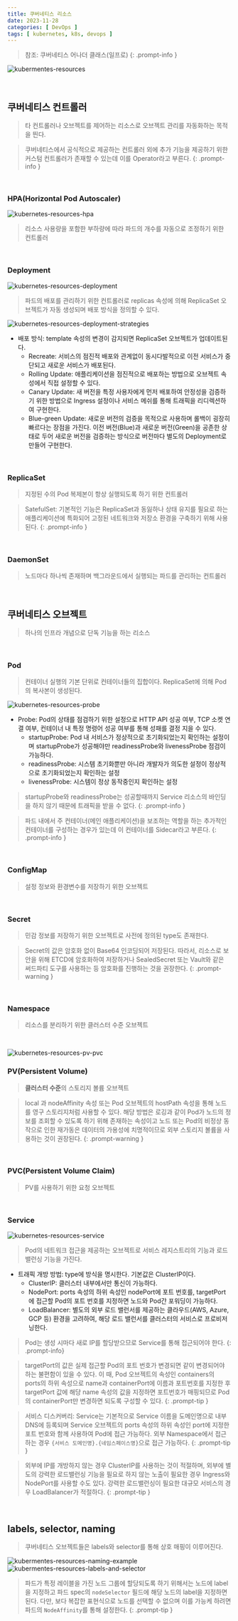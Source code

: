 ```yaml
---
title: 쿠버네티스 리소스
date: 2023-11-28
categories: [ DevOps ]
tags: [ kubernetes, k8s, devops ]
---
```


> 참조: 쿠버네티스 어나더 클래스(일프로)
{: .prompt-info }

![kubermentes-resources](/assets/img/posts/kubernetes-resources.png)

<br>

## 쿠버네티스 컨트롤러

> 타 컨트롤러나 오브젝트를 제어하는 리소스로 오브젝트 관리를 자동화하는 목적을 띈다.

> 쿠버네티스에서 공식적으로 제공하는 컨트롤러 외에 추가 기능을 제공하기 위한 커스텀 컨트롤러가 존재할 수 있는데 이를 Operator라고 부른다.
{: .prompt-info }

<br>

### HPA(Horizontal Pod Autoscaler)

![kubernetes-resources-hpa](/assets/img/posts/kubernetes-resources-hpa.png)

> 리소스 사용량을 포함한 부하량에 따라 파드의 개수를 자동으로 조정하기 위한 컨트롤러

<br>

### Deployment

![kubernetes-resources-deployment](/assets/img/posts/kubernetes-resources-deployment.png)

> 파드의 배포를 관리하기 위한 컨트롤러로 replicas 속성에 의해 ReplicaSet 오브젝트가 자동 생성되며 배포 방식을 정의할 수 있다.

![kubernetes-resources-deployment-strategies](/assets/img/posts/kubernetes-resources-deployment-strategies.png)

- 배포 방식: template 속성의 변경이 감지되면 ReplicaSet 오브젝트가 업데이트된다.
  - Recreate: 서비스의 점진적 배포와 관계없이 동시다발적으로 이전 서비스가 중단되고 새로운 서비스가 배포된다.
  - Rolling Update: 애플리케이션을 점진적으로 배포하는 방법으로 오브젝트 속성에서 직접 설정할 수 있다.
  - Canary Update: 새 버전을 특정 사용자에게 먼저 배포하여 안정성을 검증하기 위한 방법으로 Ingress 설정이나 서비스 메쉬를 통해 트래픽을 리디렉션하여 구현한다.
  - Blue-green Update: 새로운 버전의 검증을 목적으로 사용하며 롤백이 굉장히 빠르다는 장점을 가진다. 이전 버전(Blue)과 새로운 버전(Green)을 공존한 상태로 두어 새로운 버전을 검증하는 방식으로 버전마다 별도의 Deployment로 만들어 구현한다.

<br>

### ReplicaSet

> 지정된 수의 Pod 복제본이 항상 실행되도록 하기 위한 컨트롤러

> SatefulSet: 기본적인 기능은 ReplicaSet과 동잃하나 상태 유지를 필요로 하는 애플리케이션에 특화되어 고정된 네트워크와 저장소 환경을 구축하기 위해 사용된다.
{: .prompt-info }

<br>

### DaemonSet

> 노드마다 하나씩 존재하며 백그라운드에서 실행되는 파드를 관리하는 컨트롤러

<br>

## 쿠버네티스 오브젝트
> 하나의 인프라 개념으로 단독 기능을 하는 리소스

<br>

### Pod

> 컨테이너 실행의 기본 단위로 컨테이너들의 집합이다. ReplicaSet에 의해 Pod의 복사본이 생성된다.

![kubernetes-resources-probe](/assets/img/posts/kubernetes-resources-probe.png)

- Probe: Pod의 상태를 점검하기 위한 설정으로 HTTP API 성공 여부, TCP 소켓 연결 여부, 컨테이너 내 특정 명령어 성공 여부를 통해 성패를 결정 지을 수 있다. 
  - startupProbe: Pod 내 서비스가 정상적으로 초기화되었는지 확인하는 설정이며 startupProbe가 성공해야만 readinessProbe와 livenessProbe 점검이 가능하다.
  - readinessProbe: 시스템 초기화뿐만 아니라 개발자가 의도한 설정이 정상적으로 초기화되었는지 확인하는 설정
  - livenessProbe: 시스템이 정상 동작중인지 확인하는 설정

> startupProbe와 readinessProbe는 성공할때까지 Service 리소스의 바인딩을 하지 않기 때문에 트래픽을 받을 수 없다.
{: .prompt-info }

> 파드 내에서 주 컨테이너(메인 애플리케이션)을 보조하는 역할을 하는 추가적인 컨테이너를 구성하는 경우가 있는데 이 컨테이너를 Sidecar라고 부른다.
{: .prompt-info }

<br>

### ConfigMap

> 설정 정보와 환경변수를 저장하기 위한 오브젝트

<br>

### Secret

> 민감 정보를 저장하기 위한 오브젝트로 사전에 정의된 type도 존재한다.

> Secret의 값은 암호화 없이 Base64 인코딩되어 저장된다.
> 따라서, 리소스로 보안을 위해 ETCD에 암호화하여 저장하거나 SealedSecret 또는 Vault와 같은 써드파티 도구를 사용하는 등 암호화를 진행하는 것을 권장한다.
{: .prompt-warning }

<br>

### Namespace

> 리소스를 분리하기 위한 클러스터 수준 오브젝트

<br>

![kubernetes-resources-pv-pvc](/assets/img/posts/kubernetes-resources-pv-pvc.png)

### PV(Persistent Volume)
> **클러스터 수준**의 스토리지 볼륨 오브젝트

> local 과 nodeAffinity 속성 또는 Pod 오브젝트의 hostPath 속성을 통해 노드를 영구 스토리지처럼 사용할 수 있다.
> 해당 방법은 로깅과 같이 Pod가 노드의 정보를 조회할 수 있도록 하기 위해 존재하는 속성이고 노드 또는 Pod의 비정상 동작으로 인한 재가동은 데이터의 가용성에 치명적이므로 외부 스토리지 볼륨을 사용하는 것이 권장된다.
{: .prompt-warning }

<br>

### PVC(Persistent Volume Claim)

> PV를 사용하기 위한 요청 오브젝트

<br>

### Service

![kubernetes-resources-service](/assets/img/posts/kubernetes-resources-service.png)

> Pod의 네트워크 접근을 제공하는 오브젝트로 서비스 레지스트리의 기능과 로드밸런싱 기능을 가진다.

- 트래픽 개방 방법: type에 방식을 명시한다. 기본값은 ClusterIP이다.
  - ClusterIP: 클러스터 내부에서만 통신이 가능하다.
  - NodePort: ports 속성의 하위 속성인 nodePort에 포트 번호를, targetPort에 접근할 Pod의 포트 번호를 지정하면 노드와 Pod간 포워딩이 가능하다.
  - LoadBalancer: 별도의 외부 로드 밸런서를 제공하는 클라우드(AWS, Azure, GCP 등) 환경을 고려하여, 해당 로드 밸런서를 클러스터의 서비스로 프로비저닝한다.

> Pod는 생성 시마다 새로 IP를 할당받으므로 Service를 통해 접근되어야 한다.
{: .prompt-info}

> targetPort의 값은 실제 접근할 Pod의 포트 번호가 변경되면 같이 변경되어야 하는 불편함이 있을 수 있다. 이 때, Pod 오브젝트의 속성인 containers의 ports의 하위 속성으로 name과 containerPort에 이름과 포트번호를 지정한 후 targetPort 값에 해당 name 속성의 값을 지정하면 포트번호가 매핑되므로 Pod의 containerPort만 변경하면 되도록 구성할 수 있다.
{: .prompt-tip }

> 서비스 디스커버리: Service는 기본적으로 Service 이름을 도메인명으로 내부 DNS에 등록되며 Service 오브젝트의 ports 속성의 하위 속성인 port에 지정한 포트 번호와 함께 사용하여 Pod에 접근 가능하다. 외부 Namespace에서 접근하는 경우 `{서비스 도메인명}.{네임스페이스명}`으로 접근 가능하다.
{: .prompt-tip }

> 외부에 IP를 개방하지 않는 경우 ClusterIP를 사용하는 것이 적절하며, 외부에 별도의 강력한 로드밸런싱 기능을 필요로 하지 않는 노출이 필요한 경우 Ingress와 NodePort를 사용할 수도 있다. 강력한 로드밸런싱이 필요한 대규모 서비스의 경우 LoadBalancer가 적절하다.
{: .prompt-tip }

<br>

## labels, selector, naming

> 쿠버네티스 오브젝트들은 labels와 selector를 통해 상호 매핑이 이루어진다.

![kubermentes-resources-naming-example](/assets/img/posts/kubernetes-resources-naming-example.png)
![kubermentes-resources-labels-and-selector](/assets/img/posts/kubernetes-resouces-labels-and-selector.png)

> 파드가 특정 레이블을 가진 노드 그룹에 할당되도록 하기 위해서는 노드에 label을 지정하고 파드 spec의 `nodeSelector` 필드에 해당 노드의 label을 지정하면 된다. 다만, 보다 복잡한 표현식으로 노드를 선택할 수 없으며 이를 가능케 하려면 파드의 `NodeAffinity`를 통해 설정한다.
{: .prompt-tip }
